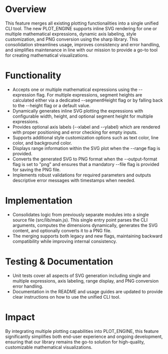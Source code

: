 # Overview
This feature merges all existing plotting functionalities into a single unified CLI tool. The new PLOT_ENGINE supports inline SVG rendering for one or multiple mathematical expressions, dynamic axis labeling, style customization, and PNG conversion using the sharp library. This consolidation streamlines usage, improves consistency and error handling, and simplifies maintenance in line with our mission to provide a go-to tool for creating mathematical visualizations.

# Functionality
- Accepts one or multiple mathematical expressions using the --expression flag. For multiple expressions, segment heights are calculated either via a dedicated --segmentHeight flag or by falling back to the --height flag or a default value.
- Dynamically generates inline SVG plotting the expressions with configurable width, height, and optional segment height for multiple expressions.
- Provides optional axis labels (--xlabel and --ylabel) which are rendered with proper positioning and error checking for empty inputs.
- Supports additional style customization options such as text color, line color, and background color.
- Displays range information within the SVG plot when the --range flag is provided.
- Converts the generated SVG to PNG format when the --output-format flag is set to "png" and ensures that a mandatory --file flag is provided for saving the PNG file.
- Implements robust validations for required parameters and outputs descriptive error messages with timestamps when needed.

# Implementation
- Consolidates logic from previously separate modules into a single source file (src/lib/main.js). This single entry point parses the CLI arguments, computes the dimensions dynamically, generates the SVG content, and optionally converts it to a PNG file.
- The merging supports both legacy and new flags, maintaining backward compatibility while improving internal consistency.

# Testing & Documentation
- Unit tests cover all aspects of SVG generation including single and multiple expressions, axis labeling, range display, and PNG conversion error handling.
- Documentation in the README and usage guides are updated to provide clear instructions on how to use the unified CLI tool.

# Impact
By integrating multiple plotting capabilities into PLOT_ENGINE, this feature significantly simplifies both end-user experience and ongoing development, ensuring that our library remains the go-to solution for high-quality, customizable mathematical visualizations.